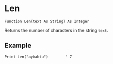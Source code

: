 <!--text-->
Len
===

```eppabasic
Function Len(text As String) As Integer
```

Returns the number of characters in the string `text`.

Example
---------
```eppabasic
Print Len("aybabtu")        ' 7
```

